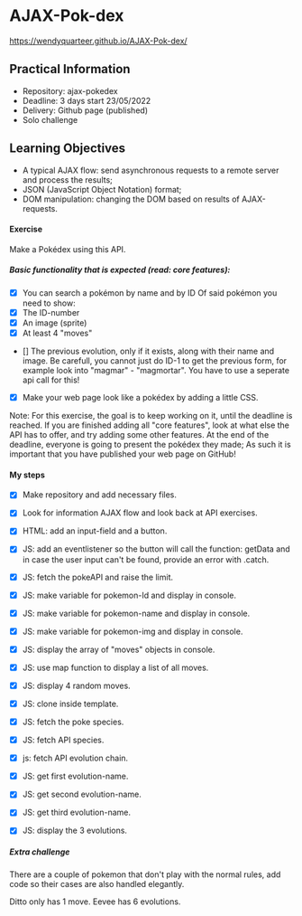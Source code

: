 # AJAX-Pok-dex
https://wendyquarteer.github.io/AJAX-Pok-dex/
## Practical Information
- Repository: ajax-pokedex
- Deadline: 3 days start 23/05/2022
- Delivery: Github page (published)
- Solo challenge

## Learning Objectives
- A typical AJAX flow: send asynchronous requests to a remote server and process the results;
- JSON (JavaScript Object Notation) format;
- DOM manipulation: changing the DOM based on results of AJAX-requests.

#### Exercise
Make a Pokédex using this API.

##### Basic functionality that is expected (read: core features):
- [x] You can search a pokémon by name and by ID
Of said pokémon you need to show:
- [x] The ID-number
- [x] An image (sprite)
- [x] At least 4 "moves"
- [] The previous evolution, only if it exists, along with their name and image. Be carefull, you cannot just do ID-1 
     to get the previous form, for example look into "magmar" - "magmortar". You have to use a seperate api call for this!
- [x] Make your web page look like a pokédex by adding a little CSS.

Note: For this exercise, the goal is to keep working on it, until the deadline is reached. If you are finished adding 
all "core features", look at what else the API has to offer, and try adding some other features. At the end of the 
deadline, everyone is going to present the pokédex they made; As such it is important that you have published your 
web page on GitHub!

#### My steps
- [x] Make repository and add necessary files.
- [x] Look for information AJAX flow and look back at API exercises.
- [x] HTML: add an input-field and a button.
- [x] JS: add an eventlistener so the button will call the function: getData and in case
the user input can't be found, provide an error with .catch.
- [x] JS: fetch the pokeAPI and raise the limit.
- [x] JS: make variable for pokemon-Id and display in console.
- [x] JS: make variable for pokemon-name and display in console.
- [x] JS: make variable for pokemon-img and display in console. 
- [x] JS: display the array of "moves" objects in console.
- [x] JS: use map function to display a list of all moves.
- [x] JS: display 4 random moves.
- [x] JS: clone inside template.
- [x] JS: fetch the poke species.
- [x] JS: fetch API species.
- [x] js: fetch API evolution chain.
- [x] JS: get first evolution-name.
- [x] JS: get second evolution-name.
- [x] JS: get third evolution-name.
- [x] JS: display the 3 evolutions.








##### Extra challenge

There are a couple of pokemon that don't play with the normal rules, add code so their cases are also handled elegantly.

Ditto only has 1 move.
Eevee has 6 evolutions.